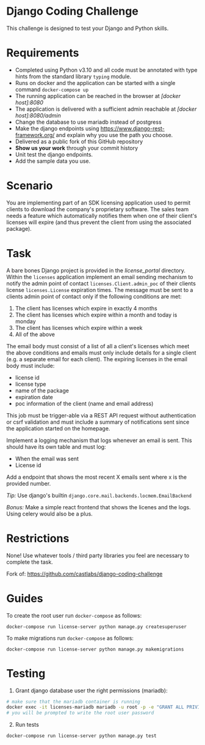 Django Coding Challenge
=======================

This challenge is designed to test your Django and Python skills.

Requirements
============

- Completed using Python v3.10 and all code must be annotated with type hints from the standard library `typing` module.
- Runs on docker and the application can be started with a single command `docker-compose up`
- The running application can be reached in the browser at *[docker host]:8080*
- The application is delivered with a sufficient admin reachable at *[docker host]:8080/admin*
- Change the database to use mariadb instead of postgress
- Make the django endpoints using https://www.django-rest-framework.org/ and explain why you use the path you choose.
- Delivered as a public fork of this GitHub repository
- **Show us your work** through your commit history
- Unit test the django endpoints.
- Add the sample data you use.

Scenario
========

You are implementing part of an SDK licensing application used to permit clients to download the company's proprietary software. The sales team needs a feature which automatically notifies them when one of their client's licenses will expire (and thus prevent the client from using the associated package).

Task
====

A bare bones Django project is provided in the *license_portal* directory. Within the `licenses` application implement an email sending mechanism to notify the admin point of contact `licenses.Client.admin_poc` of their clients license `licenses.License` expiration times. The message must be sent to a clients admin point of contact only if the following conditions are met:

1) The client has licenses which expire in exactly 4 months
2) The client has licenses which expire within a month and today is monday
3) The client has licenses which expire within a week
4) All of the above

The email body must consist of a list of all a client's licenses which meet the above conditions and emails must only include details for a single client (e.g. a separate email for each client). The expiring licenses in the email body must include:

- license id
- license type
- name of the package
- expiration date
- poc information of the client (name and email address)

This job must be trigger-able via a REST API request without authentication or csrf validation and must include a summary of notifications sent since the application started on the homepage.

Implement a logging mechanism that logs whenever an email is sent. This should have its own table and must log:
- When the email was sent
- License id

Add a endpoint that shows the most recent X emails sent where x is the provided number.



_Tip:_ Use django's builtin `django.core.mail.backends.locmem.EmailBackend`

_Bonus:_ Make a simple react frontend that shows the licenes and the logs. Using celery would also be a plus.

Restrictions
============

None! Use whatever tools / third party libraries you feel are necessary to complete the task.

Fork of: https://github.com/castlabs/django-coding-challenge

Guides
======

To create the root user run `docker-compose` as follows: 
```
docker-compose run license-server python manage.py createsuperuser
```

To make migrations run `docker-compose` as follows: 
```
docker-compose run license-server python manage.py makemigrations
```

Testing
=======

1. Grant django database user the right permissions (mariadb):
```bash
# make sure that the mariadb container is running
docker exec -it licenses-mariadb mariadb -u root -p -e "GRANT ALL PRIVILEGES ON test_licenses.* TO 'admin'@'%';"
# you will be prompted to write the root user password
```
2. Run tests
```
docker-compose run license-server python manage.py test
```
